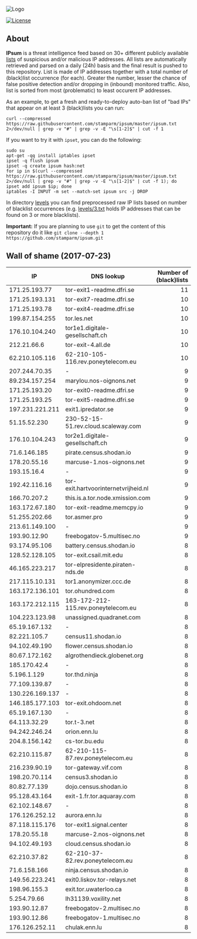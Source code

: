 ![Logo](logo.png)

[![License](https://img.shields.io/badge/license-Public_domain-red.svg)](https://wiki.creativecommons.org/wiki/Public_domain)

About
----

**IPsum** is a threat intelligence feed based on 30+ different publicly available [lists](https://github.com/stamparm/maltrail) of suspicious and/or malicious IP addresses. All lists are automatically retrieved and parsed on a daily (24h) basis and the final result is pushed to this repository. List is made of IP addresses together with a total number of (black)list occurrence (for each). Greater the number, lesser the chance of false positive detection and/or dropping in (inbound) monitored traffic. Also, list is sorted from most (problematic) to least occurent IP addresses.

As an example, to get a fresh and ready-to-deploy auto-ban list of "bad IPs" that appear on at least 3 (black)lists you can run:

```
curl --compressed https://raw.githubusercontent.com/stamparm/ipsum/master/ipsum.txt 2>/dev/null | grep -v "#" | grep -v -E "\s[1-2]$" | cut -f 1
```

If you want to try it with `ipset`, you can do the following:

```
sudo su
apt-get -qq install iptables ipset
ipset -q flush ipsum
ipset -q create ipsum hash:net
for ip in $(curl --compressed https://raw.githubusercontent.com/stamparm/ipsum/master/ipsum.txt 2>/dev/null | grep -v "#" | grep -v -E "\s[1-2]$" | cut -f 1); do ipset add ipsum $ip; done
iptables -I INPUT -m set --match-set ipsum src -j DROP
```

In directory [levels](levels) you can find preprocessed raw IP lists based on number of blacklist occurrences (e.g. [levels/3.txt](levels/3.txt) holds IP addresses that can be found on 3 or more blacklists).

**Important:** If you are planning to use `git` to get the content of this repository do it like `git clone --depth 1 https://github.com/stamparm/ipsum.git`

Wall of shame (2017-07-23)
----

|IP|DNS lookup|Number of (black)lists|
|---|---|--:|
171.25.193.77|tor-exit1-readme.dfri.se|11
171.25.193.131|tor-exit7-readme.dfri.se|10
171.25.193.78|tor-exit4-readme.dfri.se|10
199.87.154.255|tor.les.net|10
176.10.104.240|tor1e1.digitale-gesellschaft.ch|10
212.21.66.6|tor-exit-4.all.de|10
62.210.105.116|62-210-105-116.rev.poneytelecom.eu|10
207.244.70.35|-|9
89.234.157.254|marylou.nos-oignons.net|9
171.25.193.20|tor-exit0-readme.dfri.se|9
171.25.193.25|tor-exit5-readme.dfri.se|9
197.231.221.211|exit1.ipredator.se|9
51.15.52.230|230-52-15-51.rev.cloud.scaleway.com|9
176.10.104.243|tor2e1.digitale-gesellschaft.ch|9
71.6.146.185|pirate.census.shodan.io|9
178.20.55.16|marcuse-1.nos-oignons.net|9
193.15.16.4|-|9
192.42.116.16|tor-exit.hartvoorinternetvrijheid.nl|9
166.70.207.2|this.is.a.tor.node.xmission.com|9
163.172.67.180|tor-exit-readme.memcpy.io|9
51.255.202.66|tor.asmer.pro|9
213.61.149.100|-|9
193.90.12.90|freebogatov-5.multisec.no|9
93.174.95.106|battery.census.shodan.io|8
128.52.128.105|tor-exit.csail.mit.edu|8
46.165.223.217|tor-elpresidente.piraten-nds.de|8
217.115.10.131|tor1.anonymizer.ccc.de|8
163.172.136.101|tor.ohundred.com|8
163.172.212.115|163-172-212-115.rev.poneytelecom.eu|8
104.223.123.98|unassigned.quadranet.com|8
65.19.167.132|-|8
82.221.105.7|census11.shodan.io|8
94.102.49.190|flower.census.shodan.io|8
80.67.172.162|algrothendieck.globenet.org|8
185.170.42.4|-|8
5.196.1.129|tor.thd.ninja|8
77.109.139.87|-|8
130.226.169.137|-|8
146.185.177.103|tor-exit.ohdoom.net|8
65.19.167.130|-|8
64.113.32.29|tor.t-3.net|8
94.242.246.24|orion.enn.lu|8
204.8.156.142|cs-tor.bu.edu|8
62.210.115.87|62-210-115-87.rev.poneytelecom.eu|8
216.239.90.19|tor-gateway.vif.com|8
198.20.70.114|census3.shodan.io|8
80.82.77.139|dojo.census.shodan.io|8
95.128.43.164|exit-1.fr.tor.aquaray.com|8
62.102.148.67|-|8
176.126.252.12|aurora.enn.lu|8
87.118.115.176|tor-exit1.signal.center|8
178.20.55.18|marcuse-2.nos-oignons.net|8
94.102.49.193|cloud.census.shodan.io|8
62.210.37.82|62-210-37-82.rev.poneytelecom.eu|8
71.6.158.166|ninja.census.shodan.io|8
149.56.223.241|exit0.liskov.tor-relays.net|8
198.96.155.3|exit.tor.uwaterloo.ca|8
5.254.79.66|lh31139.voxility.net|8
193.90.12.87|freebogatov-2.multisec.no|8
193.90.12.86|freebogatov-1.multisec.no|8
176.126.252.11|chulak.enn.lu|8
